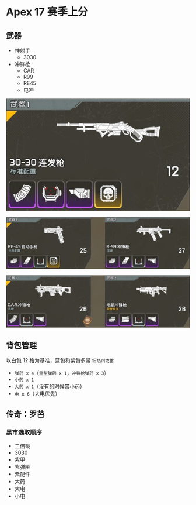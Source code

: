 # Apex 17 赛季上分

## 武器

- 神射手
    - 3030
- 冲锋枪
    - CAR
    - R99
    - RE45
    - 电冲

![](images-17/3030.jpeg)

![](images-17/RE45%20R99.jpeg)

![](images-17/CAR%20电冲.jpeg)

## 背包管理

以白包 12 格为基准，蓝包和紫包多带 `铝热剂或雷`

- `弹药 x 4`（`重型弹药 x 1`，`冲锋枪弹药 x 3`）
- `小药 x 1`
- `大药 x 1`（没有的时候带小药）
- `电 x 6`（大电优先）

## 传奇：罗芭

### 黑市选取顺序

- 三倍镜
- 3030
- 紫甲
- 紫弹匣
- 紫配件
- 大药
- 大电
- 小电
